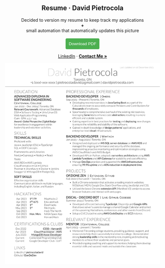 
<a name="readme-top"></a>
<div align="center">
<h2 align="center">Resume · David Pietrocola</h2>
  <p align="center">
    Decided to version my resume to keep track my applications <br>
  <strong>+</strong> <br>
  small automation that automatically updates this picture
    <br />
    <br/>
    <a href="DavidPietrocola-resume.pdf" download>
  <button style="padding: 10px; background-color: #4CAF50; color: white; border: none; border-radius: 4px; cursor: pointer;">
    Download PDF
  </button>
</a>
<br>

<a href="">LinkedIn</a> ·
<a href="https://davidpietrocola.com/#contact"><strong>Contact Me »</strong></a>
  </p>
</div>


<p align="center">
  <img src="DavidPietrocola-resume.png" alt="Alt text">
</p>

